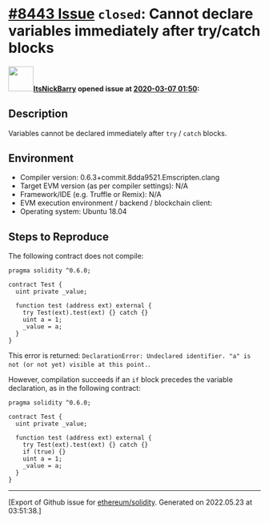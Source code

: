 # [\#8443 Issue](https://github.com/ethereum/solidity/issues/8443) `closed`: Cannot declare variables immediately after try/catch blocks

#### <img src="https://avatars.githubusercontent.com/u/1500628?u=c6e3e82455f1bfc3b36d00378276cca7c128918c&v=4" width="50">[ItsNickBarry](https://github.com/ItsNickBarry) opened issue at [2020-03-07 01:50](https://github.com/ethereum/solidity/issues/8443):

## Description

Variables cannot be declared immediately after `try` / `catch` blocks.

## Environment

- Compiler version: 0.6.3+commit.8dda9521.Emscripten.clang
- Target EVM version (as per compiler settings): N/A
- Framework/IDE (e.g. Truffle or Remix): N/A
- EVM execution environment / backend / blockchain client:
- Operating system: Ubuntu 18.04

## Steps to Reproduce

The following contract does not compile:

```solidity
pragma solidity ^0.6.0;

contract Test {
  uint private _value;

  function test (address ext) external {
    try Test(ext).test(ext) {} catch {}
    uint a = 1;
    _value = a;
  }
}
```

This error is returned: `DeclarationError: Undeclared identifier. "a" is not (or not yet) visible at this point.`.

However, compilation succeeds if an `if` block precedes the variable declaration, as in the following contract:

```solidity
pragma solidity ^0.6.0;

contract Test {
  uint private _value;

  function test (address ext) external {
    try Test(ext).test(ext) {} catch {}
    if (true) {}
    uint a = 1;
    _value = a;
  }
}
```





-------------------------------------------------------------------------------



[Export of Github issue for [ethereum/solidity](https://github.com/ethereum/solidity). Generated on 2022.05.23 at 03:51:38.]
